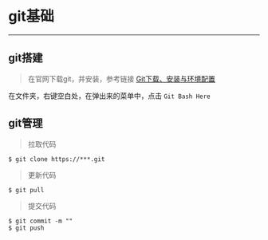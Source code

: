 # git基础
***
## git搭建

> 在官网下载git，并安装，参考链接 [Git下载、安装与环境配置](https://blog.csdn.net/huangqqdy/article/details/83032408)

在文件夹，右键空白处，在弹出来的菜单中，点击  `Git Bash Here`


## git管理

> 拉取代码

```nginx
$ git clone https://***.git
```

> 更新代码

```nginx
$ git pull
```

> 提交代码

```nginx
$ git commit -m ""
$ git push
```